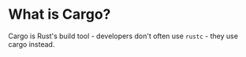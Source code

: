 # What is Cargo?

Cargo is Rust's build tool - developers don't often use `rustc` - they use cargo instead.

